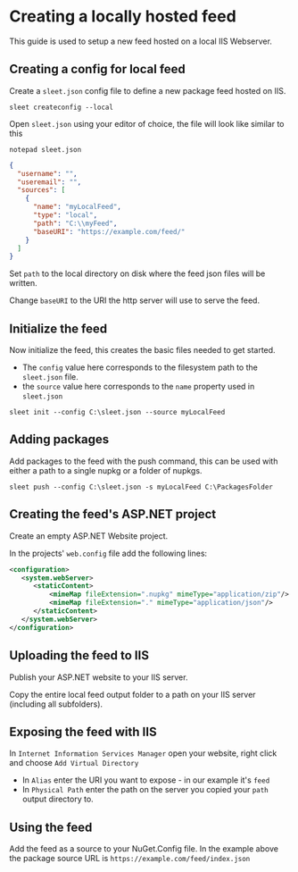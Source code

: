 # Creating a locally hosted feed

This guide is used to setup a new feed hosted on a local IIS Webserver.

## Creating a config for local feed

Create a `sleet.json` config file to define a new package feed hosted on IIS.

``sleet createconfig --local``

Open `sleet.json` using your editor of choice, the file will look like similar to this

``notepad sleet.json``

```json
{
  "username": "",
  "useremail": "",
  "sources": [
    {
      "name": "myLocalFeed",
      "type": "local",
      "path": "C:\\myFeed",
      "baseURI": "https://example.com/feed/"
    }
  ]
}
```

Set `path` to the local directory on disk where the feed json files will be written.

Change `baseURI` to the URI the http server will use to serve the feed.

## Initialize the feed

Now initialize the feed, this creates the basic files needed to get started.

* The `config` value here corresponds to the filesystem path to the `sleet.json` file.
* the `source` value here corresponds to the `name` property used in `sleet.json`

``sleet init --config C:\sleet.json --source myLocalFeed``

## Adding packages

Add packages to the feed with the push command, this can be used with either a path to a single nupkg or a folder of nupkgs.

``sleet push --config C:\sleet.json -s myLocalFeed C:\PackagesFolder``

## Creating the feed's ASP.NET project

Create an empty ASP.NET Website project.

In the projects' `web.config` file add the following lines:

```xml
<configuration>
   <system.webServer>
      <staticContent>
          <mimeMap fileExtension=".nupkg" mimeType="application/zip"/>
          <mimeMap fileExtension="." mimeType="application/json"/>
      </staticContent>
   </system.webServer>
</configuration>
```

## Uploading the feed to IIS

Publish your ASP.NET website to your IIS server.

Copy the entire local feed output folder to a path on your IIS server (including all subfolders).

## Exposing the feed with IIS

In `Internet Information Services Manager` open your website, right click and choose `Add Virtual Directory`

* In `Alias` enter the URI you want to expose - in our example it's `feed`
* In `Physical Path` enter the path on the server you copied your `path` output directory to.

## Using the feed

Add the feed as a source to your NuGet.Config file. In the example above the package source URL is ``https://example.com/feed/index.json``
